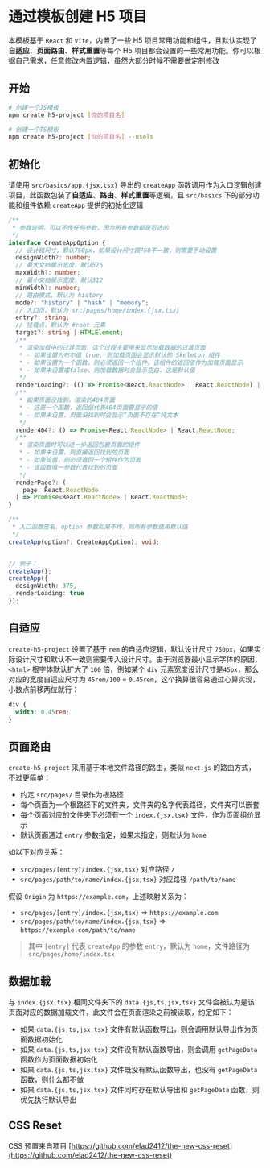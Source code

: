 # 通过模板创建 H5 项目

本模板基于 `React` 和 `Vite`，内置了一些 H5 项目常用功能和组件，且默认实现了**自适应**、**页面路由**、**样式重置**等每个 H5 项目都会设置的一些常用功能。你可以根据自己需求，任意修改内置逻辑，虽然大部分时候不需要做定制修改

## 开始

```bash
# 创建一个JS模板
npm create h5-project [你的项目名]

# 创建一个TS模板
npm create h5-project [你的项目名] --useTs
```

## 初始化

请使用 `src/basics/app.{jsx,tsx}` 导出的 `createApp` 函数调用作为入口逻辑创建项目，此函数包装了**自适应**、**路由**、**样式重置**等逻辑，且 `src/basics` 下的部分功能和组件依赖 `createApp` 提供的初始化逻辑

```ts
/**
 * 参数说明，可以不传任何参数，因为所有参数都是可选的
 */
interface CreateAppOption {
  // 设计稿尺寸，默认750px，如果设计尺寸跟750不一致，则需要手动设置
  designWidth?: number;
  // 最大文档展示宽度，默认576
  maxWidth?: number;
  // 最小文档展示宽度，默认312
  minWidth?: number;
  // 路由模式，默认为 history
  mode?: "history" | "hash" | "memory";
  // 入口页，默认为 src/pages/home/index.{jsx,tsx}
  entry?: string;
  // 挂载点，默认为 #root 元素
  target?: string | HTMLElement;
  /**
   * 渲染加载中的过渡页面，这个过程主要用来显示加载数据的过渡页面
   * - 如果设置为布尔值 true, 则加载页面会显示默认的 Skeleton 组件
   * - 如果设置为一个函数，则必须返回一个组件，该组件的返回值作为加载页面显示
   * - 如果未设置或false，则加载数据时会显示空白，这是默认值
   */
  renderLoading?: (() => Promise<React.ReactNode> | React.ReactNode) | boolean;
  /**
   * 如果页面没找到，渲染的404页面
   * - 这是一个函数，返回值代表404页面要显示的值
   * - 如果未设置，页面没找到时会显示“页面不存在”纯文本
   */
  render404?: () => Promise<React.ReactNode> | React.ReactNode;
  /**
   * 渲染页面时可以进一步返回包裹页面的组件
   * - 如果未设置，则直接返回找到的页面
   * - 如果设置，则必须返回一个组件作为页面
   * - 该函数唯一参数代表找到的页面
   */
  renderPage?: (
    page: React.ReactNode
  ) => Promise<React.ReactNode> | React.ReactNode;
}

/**
 * 入口函数签名，option 参数如果不传，则所有参数使用默认值
 */
createApp(option?: CreateAppOption): void;


// 例子：
createApp();
createApp({
  designWidth: 375,
  renderLoading: true
});
```

## 自适应

`create-h5-project` 设置了基于 `rem` 的自适应逻辑，默认设计尺寸 `750px`，如果实际设计尺寸和默认不一致则需要传入设计尺寸。由于浏览器最小显示字体的原因，`<html>` 根字体默认扩大了 `100` 倍，例如某个 `div` 元素宽度设计尺寸是`45px`，那么对应的宽度自适应尺寸为 `45rem/100` = `0.45rem`，这个换算很容易通过心算实现，小数点前移两位就行：

```css
div {
  width: 0.45rem;
}
```

## 页面路由

`create-h5-project` 采用基于本地文件路径的路由，类似 `next.js` 的路由方式，不过更简单：

- 约定 `src/pages/` 目录作为根路径
- 每个页面为一个根路径下的文件夹，文件夹的名字代表路径，文件夹可以嵌套
- 每个页面对应的文件夹下必须有一个 `index.{jsx,tsx}` 文件，作为页面组价显示
- 默认页面通过 `entry` 参数指定，如果未指定，则默认为 `home`

如以下对应关系：

- `src/pages/[entry]/index.{jsx,tsx}` 对应路径 `/`
- `src/pages/path/to/name/index.{jsx,tsx}` 对应路径 `/path/to/name`

假设 `Origin` 为 `https://example.com`，上述映射关系为：

- `src/pages/[entry]/index.{jsx,tsx}` => `https://example.com`
- `src/pages/path/to/name/index.{jsx,tsx}` => `https://example.com/path/to/name`

> 其中 `[entry]` 代表 `createApp` 的参数 `entry`，默认为 `home`，文件路径为 `src/pages/home/index.tsx`

## 数据加载

与 `index.{jsx,tsx}` 相同文件夹下的 `data.{js,ts,jsx,tsx}` 文件会被认为是该页面对应的数据加载文件，此文件会在页面渲染之前被读取，约定如下：

- 如果 `data.{js,ts,jsx,tsx}` 文件有默认函数导出，则会调用默认导出作为页面数据初始化
- 如果 `data.{js,ts,jsx,tsx}` 文件没有默认函数导出，则会调用 `getPageData` 函数作为页面数据初始化
- 如果 `data.{js,ts,jsx,tsx}` 文件既没有默认函数导出，也没有 `getPageData` 函数，则什么都不做
- 如果 `data.{js,ts,jsx,tsx}` 文件同时存在默认导出和 `getPageData` 函数，则优先执行默认导出

## CSS Reset

CSS 预置来自项目 [https://github.com/elad2412/the-new-css-reset](https://github.com/elad2412/the-new-css-reset)
